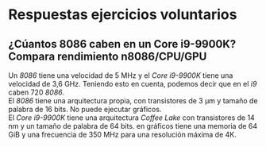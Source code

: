 # Respuestas ejercicios voluntarios
## ¿Cúantos 8086 caben en un Core i9-9900K? Compara rendimiento n8086/CPU/GPU  
Un _8086_ tiene una velocidad de 5 MHz y el _Core i9-9900K_ tiene una velocidad de 3,6 GHz. Teniendo esto en cuenta, podemos decir que en el _i9_ caben 720 _8086_.  
El _8086_ tiene una arquitectura propia, con transistores de 3 µm y tamaño de palabra de 16 bits. No puede ejecutar gráficos.  
El _Core i9-9900K_ tiene una arquitectura _Coffee Lake_ con transistores de 14 nm y un tamaño de palabra de 64 bits. en gráficos tiene una memoria de 64 GiB y una frecuencia de 350 MHz para una resolución máxima de 4K.